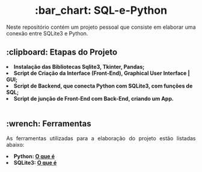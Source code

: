 <h1 align="center"> :bar_chart: SQL-e-Python </h1>

<p align="justify">
  Neste repositório contém um projeto pessoal que consiste em elaborar uma conexão entre SQLite3 e Python.
<br>

<h2 align="left"> :clipboard: Etapas do Projeto </h2>

<li> <b> Instalação das Bibliotecas Sqlite3, Tkinter, Pandas; </b> </li>
<li> <b> Script de Criação da Interface (Front-End), Graphical User Interface | GUI; </b> </li>
<li> <b> Script de Backend, que conecta Python com SQLite3, com funções de SQL; </b> </li>
<li> <b> Script de junção de Front-End com Back-End, criando um App. </b> </li>
<br>

<h2 align="left"> :wrench: Ferramentas </h2>

<p align="justify"> 
As ferramentas utilizadas para a elaboração do projeto estão listadas abaixo:
  <li> <b> Python: <a href= https://aws.amazon.com/pt/what-is/python/> O que é </a> </b></li>
  <li> <b> SQLite3:  <a href=https://www.sqlite.org/> O que é </a> </b> </li>

  
  
</p>
